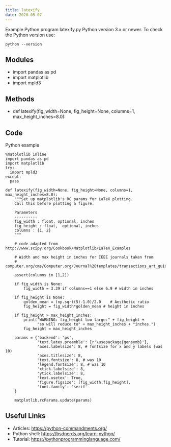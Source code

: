```yaml
---
title: latexify
date: 2020-05-07
---
```

Example Python program latexify.py
Python version 3.x or newer.
To check the Python version use:

    python --version

## Modules

* import pandas as pd
* import matplotlib
*   import mpld3

## Methods

* def latexify(fig_width=None, fig_height=None, columns=1, max_height_inches=8.0):

## Code

Python example

    %matplotlib inline
    import pandas as pd
    import matplotlib
    try:
      import mpld3
    except:
      pass
    
    def latexify(fig_width=None, fig_height=None, columns=1, max_height_inches=8.0):
        """Set up matplotlib's RC params for LaTeX plotting.
        Call this before plotting a figure.
    
        Parameters
        ----------
        fig_width : float, optional, inches
        fig_height : float,  optional, inches
        columns : {1, 2}
        """
    
        # code adapted from http://www.scipy.org/Cookbook/Matplotlib/LaTeX_Examples
    
        # Width and max height in inches for IEEE journals taken from
        # computer.org/cms/Computer.org/Journal%20templates/transactions_art_guide.pdf
    
        assert(columns in [1,2])
    
        if fig_width is None:
            fig_width = 3.39 if columns==1 else 6.9 # width in inches
    
        if fig_height is None:
            golden_mean = (np.sqrt(5)-1.0)/2.0    # Aesthetic ratio
            fig_height = fig_width*golden_mean # height in inches
    
        if fig_height > max_height_inches:
            print("WARNING: fig_height too large:" + fig_height + 
                  "so will reduce to" + max_height_inches + "inches.")
            fig_height = max_height_inches
    
        params = {'backend': 'ps',
                  'text.latex.preamble': [r'\usepackage{gensymb}'],
                  'axes.labelsize': 8, # fontsize for x and y labels (was 10)
                  'axes.titlesize': 8,
                  'text.fontsize': 8, # was 10
                  'legend.fontsize': 8, # was 10
                  'xtick.labelsize': 8,
                  'ytick.labelsize': 8,
                  'text.usetex': True,
                  'figure.figsize': [fig_width,fig_height],
                  'font.family': 'serif'
        }
    
        matplotlib.rcParams.update(params)

## Useful Links

- Articles: https://python-commandments.org/
- Python shell: https://bsdnerds.org/learn-python/
- Tutorial: https://pythonprogramminglanguage.com/
